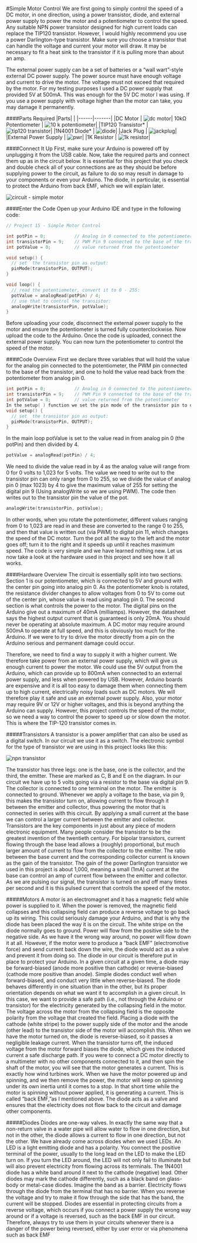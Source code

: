 #Simple Motor Control
We are first going to simply control the speed of a DC motor, in one direction, using a power transistor, diode, and external power supply to power the motor and a potentiometer to control the speed. Any suitable NPN power transistor designed for high current loads can replace the TIP120 transistor. However, I would highly recommend you use a power Darlington-type transistor. Make sure you choose a transistor that can handle the voltage and current your motor will draw. It may be necessary to fit a heat sink to the transistor if it is pulling more than about an amp.

The external power supply can be a set of batteries or a “wall wart”-style external DC power supply. The power source must have enough voltage and current to drive the motor. The voltage must not exceed that required by the motor. For my testing purposes I used a DC power supply that provided 5V at 500mA. This was enough for the 5V DC motor I was using. If you use a power supply with voltage higher than the motor can take, you may damage it permanently. 

####Parts Required
|Parts| |
|------|-------|
|DC Motor	| ![dc motor](https://cloud.githubusercontent.com/assets/3673943/3596515/c950444e-0cc5-11e4-9b3f-4078063025fd.jpg)|
10kΩ Potentiometer | ![10 k potentiometer](https://cloud.githubusercontent.com/assets/3673943/3596514/c94ffe80-0cc5-11e4-9cd8-4a0549e28668.jpg)|
|TIP120 Transistor* | ![tip120 transistor](https://cloud.githubusercontent.com/assets/3673943/3596519/c96e7086-0cc5-11e4-8010-5cfcce863740.jpg)|
|1N4001 Diode*	| ![diode](https://cloud.githubusercontent.com/assets/3673943/3596517/c9506122-0cc5-11e4-850b-4136e4aa6fb0.jpg)|
|Jack Plug	| ![jackplug](https://cloud.githubusercontent.com/assets/3673943/3596516/c9505a10-0cc5-11e4-8eda-337e63f699a0.jpg)|
|External Power Supply | ![pwr](https://cloud.githubusercontent.com/assets/3673943/3596518/c950cf5e-0cc5-11e4-84fb-c74637c1e311.jpg)|
|1K Resistor | ![1k resistor](https://cloud.githubusercontent.com/assets/3673943/3596531/02eed1de-0cc6-11e4-873b-61559826ea88.jpg)|

####Connect It Up
First, make sure your Arduino is powered off by unplugging it from the USB cable. Now, take the required parts and connect them up as in the circuit below. It is essential for this project that you check and double check all of your connections are as they should be before supplying power to the circuit, as failure to do so may result in damage to your components or even your Arduino. The diode, in particular, is essential to protect the Arduino from back EMF, which we will explain later.

![circuit - simple motor](https://cloud.githubusercontent.com/assets/3673943/3596552/762b1c16-0cc6-11e4-864b-441429d5502a.jpg)

####Enter the Code
Open up your Arduino IDE and type in the following code:

```c
// Project 15 - Simple Motor Control

int potPin = 0;           // Analog in 0 connected to the potentiometer
int transistorPin = 9;    // PWM Pin 9 connected to the base of the transistor
int potValue = 0;         // value returned from the potentiometer

void setup() {
  // set  the transistor pin as output:
  pinMode(transistorPin, OUTPUT);
}

void loop() {
  // read the potentiometer, convert it to 0 - 255:
  potValue = analogRead(potPin) / 4;
  // use that to control the transistor:
  analogWrite(transistorPin, potValue);
}
```

Before uploading your code, disconnect the external power supply to the motor and ensure the potentiometer is turned fully counterclockwise. Now upload the code to the Arduino. Once the code is uploaded, connect the external power supply. You can now turn the potentiometer to control the speed of the motor.

####Code Overview
First we declare three variables that will hold the value for the analog pin connected to the potentiometer, the PWM pin connected to the base of the transistor, and one to hold the value read back from the potentiometer from analog pin 0.
```c
int potPin = 0;           // Analog in 0 connected to the potentiometer
int transistorPin = 9;    // PWM Pin 9 connected to the base of the transistor
int potValue = 0;         // value returned from the potentiometer
In the setup( ) function we set the pin mode of the transistor pin to output.
void setup() {
  // set  the transistor pin as output:
  pinMode(transistorPin, OUTPUT);
}
```

In the main loop potValue is set to the value read in from analog pin 0 (the potPin) and then divided by 4.
```c
potValue = analogRead(potPin) / 4;
```

We need to divide the value read in by 4 as the analog value will range from 0 for 0 volts to 1,023 for 5 volts. The value we need to write out to the transistor pin can only range from 0 to 255, so we divide the value of analog pin 0 (max 1023) by 4 to give the maximum value of 255 for setting the digital pin 9 (Using analogWrite so we are using PWM).
The code then writes out to the transistor pin the value of the pot.
```c
analogWrite(transistorPin, potValue);
```
In other words, when you rotate the potentiometer, different values ranging from 0 to 1,023 are read in and these are converted to the range 0 to 255, and then that value is written out (via PWM) to digital pin 11, which changes the speed of the DC motor. Turn the pot all the way to the left and the motor goes off; turn it to the right and it speeds up until it reaches maximum speed.
The code is very simple and we have learned nothing new. Let us now take a look at the hardware used in this project and see how it all works.


####Hardware Overview
The circuit is essentially split into two sections. Section 1 is our potentiometer, which is connected to 5V and ground with the center pin going into analog pin 0. As the potentiometer knob is rotated, the resistance divider changes to allow voltages from 0 to 5V to come out of the center pin, whose value is read using analog pin 0.
The second section is what controls the power to the motor. The digital pins on the Arduino give out a maximum of 40mA (milliamps). However, the datasheet says the highest output current that is guaranteed is only 20mA. You should never be operating at absolute maximum. A DC motor may require around 500mA to operate at full speed, and this is obviously too much for the Arduino. If we were to try to drive the motor directly from a pin on the Arduino serious and permanent damage could occur.

Therefore, we need to find a way to supply it with a higher current. We therefore take power from an external power supply, which will give us enough current to power the motor. We could use the 5V output from the Arduino, which can provide up to 800mA when connected to an external power supply, and less when powered by USB. However, Arduino boards are expensive and it is all too easy to damage them when connecting them up to high current, electrically noisy loads such as DC motors. We will therefore play it safe and use an external power supply. Also, your motor may require 9V or 12V or higher voltages, and this is beyond anything the Arduino can supply.
However, this project controls the speed of the motor, so we need a way to control the power to speed up or slow down the motor. This is where the TIP-120 transistor comes in.

#####Transistors
A transistor is a power amplifier that can also be used as a digital switch. In our circuit we use it as a switch. The electronic symbol for the type of transistor we are using in this project looks like this:

![npn transistor](https://cloud.githubusercontent.com/assets/3673943/3596614/4db8c796-0cc7-11e4-9c45-b4c892cb4329.jpg)

The transistor has three legs: one is the base, one is the collector, and the third, the emitter. These are marked as C, B and E on the diagram. In our circuit we have up to 5 volts going via a resistor to the base via digital pin 9. The collector is connected to one terminal on the motor. The emitter is connected to ground. Whenever we apply a voltage to the base, via pin 9, this makes the transistor turn on, allowing current to flow through it between the emitter and collector, thus powering the motor that is connected in series with this circuit. By applying a small current at the base we can control a larger current between the emitter and collector.
Transistors are the key components in just about any piece of modern electronic equipment. Many people consider the transistor to be the greatest invention of the twentieth century. For bipolar transistors, current flowing through the base lead allows a (roughly) proportional, but much larger amount of current to flow from the collector to the emitter. The ratio between the base current and the corresponding collector current is known as the gain of the transistor. The gain of the power Darlington transistor we used in this project is about 1,000, meaning a small (1mA) current at the base can control an amp of current flow between the emitter and collector. As we are pulsing our signal, the transistor is turned on and off many times per second and it is this pulsed current that controls the speed of the motor.

#####Motors
A motor is an electromagnet and it has a magnetic field while power is supplied to it. When the power is removed, the magnetic field collapses and this collapsing field can produce a reverse voltage to go back up its wiring. This could seriously damage your Arduino, and that is why the diode has been placed the way it is on the circuit. The white stripe on the diode normally goes to ground. Power will flow from the positive side to the negative side. As we have it the wrong way around, no power will flow down it at all. However, if the motor were to produce a “back EMF” (electromotive force) and send current back down the wire, the diode would act as a valve and prevent it from doing so. The diode in our circuit is therefore put in place to protect your Arduino.
In a given circuit at a given time, a diode may be forward-biased (anode more positive than cathode) or reverse-biased (cathode more positive than anode). Simple diodes conduct well when forward-biased, and conduct very little when reverse-biased. The diode behaves differently in one situation than in the other, but its proper orientation depends on what we want it to accomplish in a given circuit. In this case, we want to provide a safe path (i.e., not through the Arduino or transistor) for the electricity generated by the collapsing field in the motor. The voltage across the motor from the collapsing field is the opposite polarity from the voltage that created the field. Placing a diode with the cathode (white stripe) to the power supply side of the motor and the anode (other lead) to the transistor side of the motor will accomplish this. When we have the motor turned on, the diode is reverse-biased, so it passes a negligible leakage current. When the transistor turns off, the induced voltage from the motor forward biases the diode, which gives the induced current a safe discharge path.
If you were to connect a DC motor directly to a multimeter with no other components connected to it, and then spin the shaft of the motor, you will see that the motor generates a current. This is exactly how wind turbines work. When we have the motor powered up and spinning, and we then remove the power, the motor will keep on spinning under its own inertia until it comes to a stop. In that short time while the motor is spinning without power applied, it is generating a current. This is called “back EMF,”as I mentioned above. The diode acts as a valve and ensures that the electricity does not flow back to the circuit and damage other components.

#####Diodes
Diodes are one-way valves. In exactly the same way that a non-return valve in a water pipe will allow water to flow in one direction, but not in the other, the diode allows a current to flow in one direction, but not the other. We have already come across diodes when we used LEDs. An LED is a light emitting diode and has a polarity. You connect the positive terminal of the power, usually to the long lead on the LED to make the LED turn on. If you turn the LED around, the LED will not only fail to illuminate but will also prevent electricity from flowing across its terminals. The 1N4001 diode has a white band around it next to the cathode (negative) lead. Other diodes may mark the cathode differently, such as a black band on glass-body or metal-case diodes. Imagine the band as a barrier. Electricity flows through the diode from the terminal that has no barrier. When you reverse the voltage and try to make it flow through the side that has the band, the current will be stopped.
Diodes are essential in protecting circuits from a reverse voltage, which occurs if you connect a power supply the wrong way around or if a voltage is reversed, such as the back EMF in our circuit. Therefore, always try to use them in your circuits whenever there is a danger of the power being reversed, either by user error or via phenomena such as back EMF
